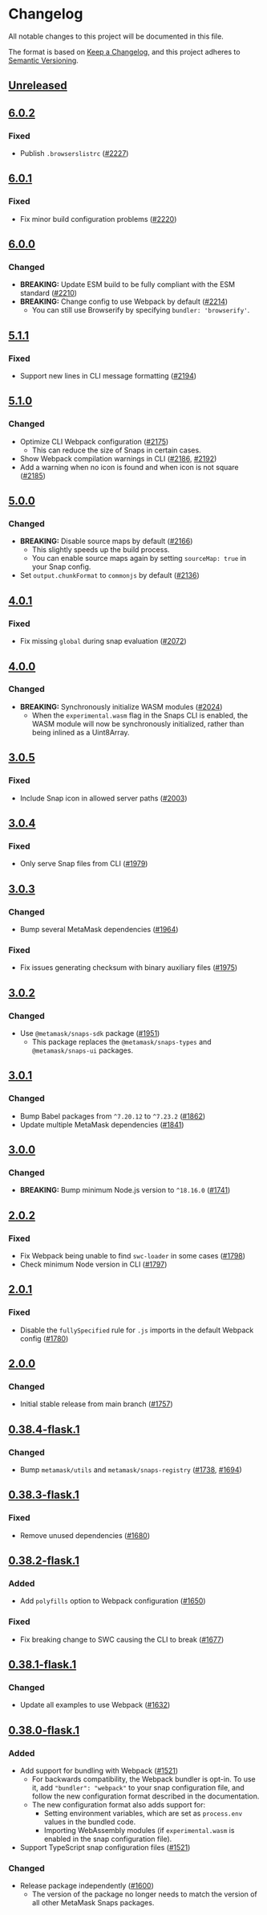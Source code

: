 # Changelog
All notable changes to this project will be documented in this file.

The format is based on [Keep a Changelog](https://keepachangelog.com/en/1.0.0/),
and this project adheres to [Semantic Versioning](https://semver.org/spec/v2.0.0.html).

## [Unreleased]

## [6.0.2]
### Fixed
- Publish `.browserslistrc` ([#2227](https://github.com/MetaMask/snaps/pull/2227))

## [6.0.1]
### Fixed
- Fix minor build configuration problems ([#2220](https://github.com/MetaMask/snaps/pull/2220))

## [6.0.0]
### Changed
- **BREAKING:** Update ESM build to be fully compliant with the ESM standard ([#2210](https://github.com/MetaMask/snaps/pull/2210))
- **BREAKING:** Change config to use Webpack by default ([#2214](https://github.com/MetaMask/snaps/pull/2214))
  - You can still use Browserify by specifying `bundler: 'browserify'`.

## [5.1.1]
### Fixed
- Support new lines in CLI message formatting ([#2194](https://github.com/MetaMask/snaps/pull/2194))

## [5.1.0]
### Changed
- Optimize CLI Webpack configuration ([#2175](https://github.com/MetaMask/snaps/pull/2175))
  - This can reduce the size of Snaps in certain cases.
- Show Webpack compilation warnings in CLI ([#2186](https://github.com/MetaMask/snaps/pull/2186), [#2192](https://github.com/MetaMask/snaps/pull/2192))
- Add a warning when no icon is found and when icon is not square ([#2185](https://github.com/MetaMask/snaps/pull/2185))

## [5.0.0]
### Changed
- **BREAKING:** Disable source maps by default ([#2166](https://github.com/MetaMask/snaps/pull/2166))
  - This slightly speeds up the build process.
  - You can enable source maps again by setting `sourceMap: true` in your Snap config.
- Set `output.chunkFormat` to `commonjs` by default ([#2136](https://github.com/MetaMask/snaps/pull/2136))

## [4.0.1]
### Fixed
- Fix missing `global` during snap evaluation ([#2072](https://github.com/MetaMask/snaps/pull/2072))

## [4.0.0]
### Changed
- **BREAKING:** Synchronously initialize WASM modules ([#2024](https://github.com/MetaMask/snaps/pull/2024))
  - When the `experimental.wasm` flag in the Snaps CLI is enabled, the WASM module will now be synchronously initialized, rather than being inlined as a Uint8Array.

## [3.0.5]
### Fixed
- Include Snap icon in allowed server paths ([#2003](https://github.com/MetaMask/snaps/pull/2003))

## [3.0.4]
### Fixed
- Only serve Snap files from CLI ([#1979](https://github.com/MetaMask/snaps/pull/1979))

## [3.0.3]
### Changed
- Bump several MetaMask dependencies ([#1964](https://github.com/MetaMask/snaps/pull/1964))

### Fixed
- Fix issues generating checksum with binary auxiliary files ([#1975](https://github.com/MetaMask/snaps/pull/1975))

## [3.0.2]
### Changed
- Use `@metamask/snaps-sdk` package ([#1951](https://github.com/MetaMask/snaps/pull/1951))
  - This package replaces the `@metamask/snaps-types` and
    `@metamask/snaps-ui` packages.

## [3.0.1]
### Changed
- Bump Babel packages from `^7.20.12` to `^7.23.2` ([#1862](https://github.com/MetaMask/snaps/pull/1862))
- Update multiple MetaMask dependencies ([#1841](https://github.com/MetaMask/snaps/pull/1841))

## [3.0.0]
### Changed
- **BREAKING:** Bump minimum Node.js version to `^18.16.0` ([#1741](https://github.com/MetaMask/snaps/pull/1741))

## [2.0.2]
### Fixed
- Fix Webpack being unable to find `swc-loader` in some cases ([#1798](https://github.com/MetaMask/snaps/pull/1798))
- Check minimum Node version in CLI ([#1797](https://github.com/MetaMask/snaps/pull/1797))

## [2.0.1]
### Fixed
- Disable the `fullySpecified` rule for `.js` imports in the default Webpack config ([#1780](https://github.com/MetaMask/snaps/pull/1780))

## [2.0.0]
### Changed
- Initial stable release from main branch ([#1757](https://github.com/MetaMask/snaps/pull/1757))

## [0.38.4-flask.1]
### Changed
- Bump `metamask/utils` and `metamask/snaps-registry` ([#1738](https://github.com/MetaMask/snaps/pull/1738), [#1694](https://github.com/MetaMask/snaps/pull/1694))

## [0.38.3-flask.1]
### Fixed
- Remove unused dependencies ([#1680](https://github.com/MetaMask/snaps/pull/1680))

## [0.38.2-flask.1]
### Added
- Add `polyfills` option to Webpack configuration ([#1650](https://github.com/MetaMask/snaps/pull/1650))

### Fixed
- Fix breaking change to SWC causing the CLI to break ([#1677](https://github.com/MetaMask/snaps/pull/1677))

## [0.38.1-flask.1]
### Changed
- Update all examples to use Webpack ([#1632](https://github.com/MetaMask/snaps/pull/1632))

## [0.38.0-flask.1]
### Added
- Add support for bundling with Webpack ([#1521](https://github.com/MetaMask/snaps/pull/1521))
  - For backwards compatibility, the Webpack bundler is opt-in. To use it, add
    `"bundler": "webpack"` to your snap configuration file, and follow the new
    configuration format described in the documentation.
  - The new configuration format also adds support for:
    - Setting environment variables, which are set as `process.env` values in
      the bundled code.
    - Importing WebAssembly modules (if `experimental.wasm` is enabled in the
      snap configuration file).
- Support TypeScript snap configuration files ([#1521](https://github.com/MetaMask/snaps/pull/1521))

### Changed
- Release package independently ([#1600](https://github.com/MetaMask/snaps/pull/1600))
  - The version of the package no longer needs to match the version of all other
    MetaMask Snaps packages.

[Unreleased]: https://github.com/MetaMask/snaps/compare/v6.0.2...HEAD
[6.0.2]: https://github.com/MetaMask/snaps/compare/v6.0.1...v6.0.2
[6.0.1]: https://github.com/MetaMask/snaps/compare/v6.0.0...v6.0.1
[6.0.0]: https://github.com/MetaMask/snaps/compare/v5.1.1...v6.0.0
[5.1.1]: https://github.com/MetaMask/snaps/compare/v5.1.0...v5.1.1
[5.1.0]: https://github.com/MetaMask/snaps/compare/v5.0.0...v5.1.0
[5.0.0]: https://github.com/MetaMask/snaps/compare/v4.0.1...v5.0.0
[4.0.1]: https://github.com/MetaMask/snaps/compare/v4.0.0...v4.0.1
[4.0.0]: https://github.com/MetaMask/snaps/compare/v3.0.5...v4.0.0
[3.0.5]: https://github.com/MetaMask/snaps/compare/v3.0.4...v3.0.5
[3.0.4]: https://github.com/MetaMask/snaps/compare/v3.0.3...v3.0.4
[3.0.3]: https://github.com/MetaMask/snaps/compare/v3.0.2...v3.0.3
[3.0.2]: https://github.com/MetaMask/snaps/compare/v3.0.1...v3.0.2
[3.0.1]: https://github.com/MetaMask/snaps/compare/v3.0.0...v3.0.1
[3.0.0]: https://github.com/MetaMask/snaps/compare/v2.0.2...v3.0.0
[2.0.2]: https://github.com/MetaMask/snaps/compare/v2.0.1...v2.0.2
[2.0.1]: https://github.com/MetaMask/snaps/compare/v2.0.0...v2.0.1
[2.0.0]: https://github.com/MetaMask/snaps/compare/v0.38.4-flask.1...v2.0.0
[0.38.4-flask.1]: https://github.com/MetaMask/snaps/compare/v0.38.3-flask.1...v0.38.4-flask.1
[0.38.3-flask.1]: https://github.com/MetaMask/snaps/compare/v0.38.2-flask.1...v0.38.3-flask.1
[0.38.2-flask.1]: https://github.com/MetaMask/snaps/compare/v0.38.1-flask.1...v0.38.2-flask.1
[0.38.1-flask.1]: https://github.com/MetaMask/snaps/compare/v0.38.0-flask.1...v0.38.1-flask.1
[0.38.0-flask.1]: https://github.com/MetaMask/snaps/releases/tag/v0.38.0-flask.1

